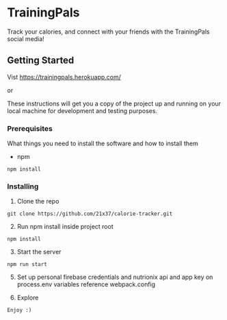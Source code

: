 # TrainingPals

Track your calories, and connect with your friends with the TrainingPals social media!


## Getting Started

Vist https://trainingpals.herokuapp.com/

or

These instructions will get you a copy of the project up and running on your local machine for development and testing purposes.

### Prerequisites

What things you need to install the software and how to install them

- npm

```
npm install
```

### Installing

1. Clone the repo

```
git clone https://github.com/21x37/calorie-tracker.git
```

2. Run npm install inside project root

```
npm install
```

3. Start the server

```
npm run start
```

5. Set up personal firebase credentials and nutrionix api and app key on process.env variables reference webpack.config


4. Explore

```
Enjoy :)
```
